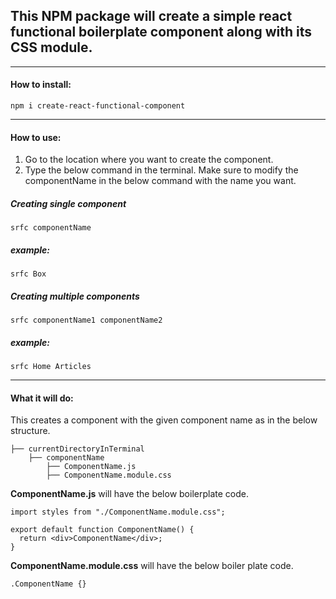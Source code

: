 ## This NPM package will create a simple react functional boilerplate component along with its CSS module.

----------
#### How to install:
```
npm i create-react-functional-component
```
----------
#### How to use:
1. Go to the location where you want to create the component.
2. Type the below command in the terminal. Make sure to modify the componentName in the below command with the name you want.
  
##### Creating single component
```
srfc componentName
```
##### *example:*
```
srfc Box
```

##### Creating multiple components
```
srfc componentName1 componentName2
```
##### *example:*
```
srfc Home Articles
```
----------
#### What it will do:

This creates a component with the given component name as in the below structure.

```
├── currentDirectoryInTerminal
    ├── componentName
        ├── ComponentName.js
        ├── ComponentName.module.css
```

**ComponentName.js** will have the below boilerplate code.
```
import styles from "./ComponentName.module.css";

export default function ComponentName() {
  return <div>ComponentName</div>;
}
```


**ComponentName.module.css** will have the below boiler plate code.

```
.ComponentName {}
```